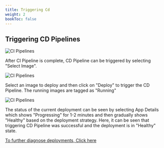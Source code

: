 ```yaml
---
title: Triggering Cd
weight: 2
bookToc: false
---
```


## Triggering CD Pipelines

![CI Pipelines](/img/CI3.JPG "Triggering CI Pipelines")

After CI Pipeline is complete, CD Pipeline can be triggered by selecting "Select Image".

![CI Pipelines](/CD1.JPG "Triggering CI Pipelines")

Select an image to deploy and then click on "Deploy" to trigger the CD Pipeline.
The running images are tagged as "Running"


![CI Pipelines](/img/depdebug1edit.JPG "Triggering CI Pipelines")

The status of the current deployment can be seen by selecting App Details which shows "Progressing" for 1-2 minutes and then gradually shows "Healthy" based on the deployment strategy.
Here, it can be seen that triggering CD Pipeline was successful and the deployment is in "Healthy" state.



[To further diagnose deployments, Click here](../debugging-deployments-and-monitoring)

